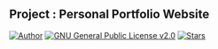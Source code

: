 ## Project : Personal Portfolio Website
[![Author](https://img.shields.io/badge/Author-Hasib%20Al%20Muzdadid-blue)](https://github.com/HasibAlMuzdadid)
[![GNU General Public License v2.0](https://img.shields.io/badge/License-GNU%20General%20Public%20License%20v2.0-brightgreen)](https://github.com/HasibAlMuzdadid/HasibAlMuzdadid.github.io/blob/main/LICENSE)
[![Stars](https://img.shields.io/github/stars/HasibAlMuzdadid/HasibAlMuzdadid.github.io.svg?style=social)](https://github.com/HasibAlMuzdadid/HasibAlMuzdadid.github.io/stargazers)
